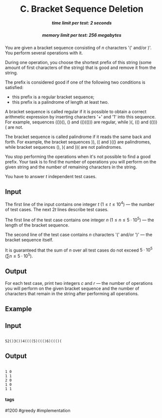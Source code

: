 <h1 style='text-align: center;'> C. Bracket Sequence Deletion</h1>

<h5 style='text-align: center;'>time limit per test: 2 seconds</h5>
<h5 style='text-align: center;'>memory limit per test: 256 megabytes</h5>

You are given a bracket sequence consisting of $n$ characters '(' and/or )'. You perform several operations with it.

During one operation, you choose the shortest prefix of this string (some amount of first characters of the string) that is good and remove it from the string.

The prefix is considered good if one of the following two conditions is satisfied:

* this prefix is a regular bracket sequence;
* this prefix is a palindrome of length at least two.

A bracket sequence is called regular if it is possible to obtain a correct arithmetic expression by inserting characters '+' and '1' into this sequence. For example, sequences (())(), () and (()(())) are regular, while )(, (() and (()))( are not.

The bracket sequence is called palindrome if it reads the same back and forth. For example, the bracket sequences )), (( and )(() are palindromes, while bracket sequences (), )( and ))( are not palindromes.

You stop performing the operations when it's not possible to find a good prefix. Your task is to find the number of operations you will perform on the given string and the number of remaining characters in the string.

You have to answer $t$ independent test cases.

## Input

The first line of the input contains one integer $t$ ($1 \le t \le 10^4$) — the number of test cases. The next $2t$ lines describe test cases.

The first line of the test case contains one integer $n$ ($1 \le n \le 5 \cdot 10^5$) — the length of the bracket sequence.

The second line of the test case contains $n$ characters '(' and/or ')' — the bracket sequence itself.

It is guaranteed that the sum of $n$ over all test cases do not exceed $5 \cdot 10^5$ ($\sum n \le 5 \cdot 10^5$).

## Output

For each test case, print two integers $c$ and $r$ — the number of operations you will perform on the given bracket sequence and the number of characters that remain in the string after performing all operations.

## Example

## Input


```

52()3())4((((5)((()6)((()(
```
## Output


```

1 0
1 1
2 0
1 0
1 1

```


#### tags 

#1200 #greedy #implementation 